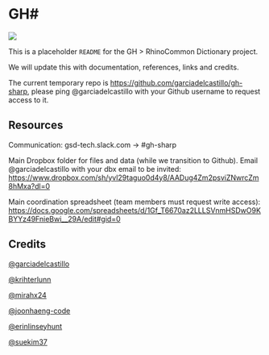 # GH#

![](assets/logo/GH#_logo_Color_512.png)

This is a placeholder `README` for the GH > RhinoCommon Dictionary project.

We will update this with documentation, references, links and credits.

The current temporary repo is https://github.com/garciadelcastillo/gh-sharp, please ping @garciadelcastillo with your Github username to request access to it.

## Resources

Communication: gsd-tech.slack.com -> #gh-sharp

Main Dropbox folder for files and data (while we transition to Github). Email @garciadelcastillo with your dbx email to be invited:
https://www.dropbox.com/sh/yvl29taguo0d4y8/AADug4Zm2psviZNwrcZm8hMxa?dl=0

Main coordination spreadsheet (team members must request write access):
https://docs.google.com/spreadsheets/d/1Gf_T6670az2LLLSVnmHSDwO9KBYYz49FnieBwi__29A/edit#gid=0


## Credits

[@garciadelcastillo](https://github.com/garciadelcastillo)

[@krihterlunn](https://github.com/krihterlunn)

[@mirahx24](https://github.com/mirahx24)

[@joonhaeng-code](https://github.com/joonhaeng-code)

[@erinlinseyhunt](https://github.com/erinlinseyhunt)

[@suekim37](https://github.com/suekim37)
